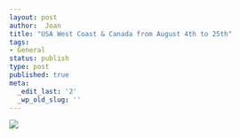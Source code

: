 ```yaml
---
layout: post
author:  Joan
title: "USA West Coast & Canada from August 4th to 25th"
tags:
- General
status: publish
type: post
published: true
meta:
  _edit_last: '2'
  _wp_old_slug: ''
---
```

<img src="http://maps.googleapis.com/maps/api/staticmap?size=640x300&maptype=roadmap\
&markers=size:mid%7Ccolor:red%7CSeattle,WA%7CSan+Francisco,CA%7CLos+Angeles,CA%7CLas+Vegas%7CGrand+Canyon%7CYosemite+Valley%7CVancouver&sensor=false"/>
